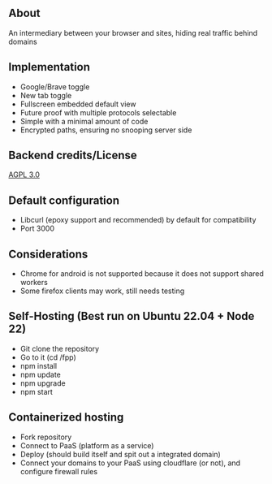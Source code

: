 ## About
An intermediary between your browser and sites, hiding real traffic behind domains

## Implementation

- Google/Brave toggle
- New tab toggle
- Fullscreen embedded default view
- Future proof with multiple protocols selectable
- Simple with a minimal amount of code
- Encrypted paths, ensuring no snooping server side

## Backend credits/License
[AGPL 3.0](https://github.com/chemicaljs/chemical)

## Default configuration
- Libcurl (epoxy support and recommended) by default for compatibility
- Port 3000

## Considerations
- Chrome for android is not supported because it does not support shared workers
- Some firefox clients may work, still needs testing

## Self-Hosting (Best run on Ubuntu 22.04 + Node 22)
- Git clone the repository
- Go to it (cd /fpp)
- npm install
- npm update
- npm upgrade
- npm start

## Containerized hosting

- Fork repository
- Connect to PaaS (platform as a service)
- Deploy (should build itself and spit out a integrated domain)
- Connect your domains to your PaaS using cloudflare (or not), and configure firewall rules

